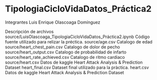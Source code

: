 # TipologiaCicloVidaDatos_Práctica2
Integrantes
Luis Enrique Olascoaga Domínguez

Descripción de archivos
source/LuisOlascoaga_TipologiaCicloVidaDatos_Práctica2.ipynb	Código fuente utilizado para relizar la préctica.
source/age.csv													Catalogo de edad
source/heart_chest_pain.csv										Catalogo de dolor de pecho
source/heart_output.csv											Catalogo de probabilidad de infarto
source/heart_rate_achieved.csv									Catalogo de ritmo cardiaco
source/heart.csv												Datos de kaggle Heart Attack Analysis & Prediction Dataset
heart_final.csv													Dataset final utilizado para la pràctica.
heart.csv														Datos de kaggle Heart Attack Analysis & Prediction Dataset
